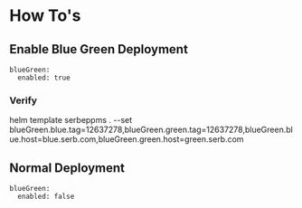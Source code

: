 # How To's

## Enable Blue Green Deployment
```
blueGreen:
  enabled: true
```

### Verify
helm template serbeppms . --set blueGreen.blue.tag=12637278,blueGreen.green.tag=12637278,blueGreen.blue.host=blue.serb.com,blueGreen.green.host=green.serb.com


## Normal Deployment
```
blueGreen:
  enabled: false
```